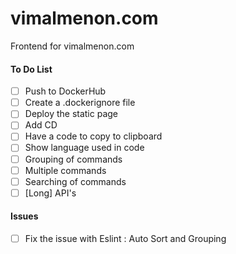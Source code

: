 # vimalmenon.com
Frontend for vimalmenon.com

#### To Do List
- [ ] Push to DockerHub
- [ ] Create a .dockerignore file
- [ ] Deploy the static page
- [ ] Add CD
- [ ] Have a code to copy to clipboard
- [ ] Show language used in code
- [ ] Grouping of commands
- [ ] Multiple commands
- [ ] Searching of commands
- [ ] [Long] API's

#### Issues
- [ ] Fix the issue with Eslint : Auto Sort and Grouping
